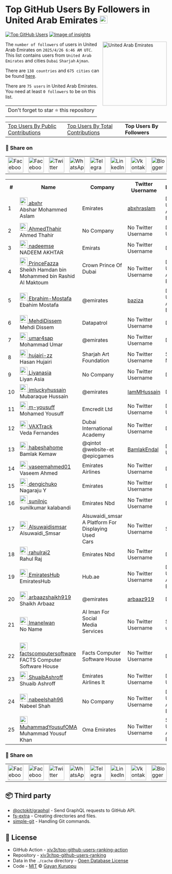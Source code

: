 # Top GitHub Users By Followers in United Arab Emirates [<img alt="Image of insights" src="https://github.com/gayanvoice/insights/blob/master/graph/373383893/small/week.png" height="24">](https://github.com/gayanvoice/insights/blob/master/readme/373383893/week.md)
[![Top GitHub Users](https://github.com/gayanvoice/top-github-users/actions/workflows/action.yml/badge.svg)](https://github.com/gayanvoice/top-github-users/actions/workflows/action.yml) [![Image of insights](https://github.com/gayanvoice/insights/blob/master/svg/373383893/badge.svg)](https://github.com/gayanvoice/insights/blob/master/readme/373383893/week.md)

<a href="https://gayanvoice.github.io/top-github-users/index.html">
	<img align="right" width="200" src="https://upload.wikimedia.org/wikipedia/commons/c/cb/Flag_of_the_United_Arab_Emirates.svg" alt="United Arab Emirates">
</a>

The `number of followers` of users in United Arab Emirates on `2025/4/26 6:46 AM UTC`. This list contains users from `United Arab Emirates` and cities `Dubai` `Sharjah` `Ajman`.

There are `138 countries` and `675 cities` can be found [here](https://github.com/xiv3r/top-github-users-ranking).

There are `75 users`  in United Arab Emirates. You need at least `0 followers` to be on this list.

<table>
	<tr>
		<td>
			Don't forget to star ⭐ this repository
		</td>
	</tr>
</table>

<table>
	<tr>
		<td>
			<a href="https://github.com/xiv3r/top-github-users-ranking/blob/main/markdown/public_contributions/united_arab_emirates.md">Top Users By Public Contributions</a>
		</td>
		<td>
			<a href="https://github.com/xiv3r/top-github-users-ranking/blob/main/markdown/total_contributions/united_arab_emirates.md">Top Users By Total Contributions</a>
		</td>
		<td>
			<strong>Top Users By Followers</strong>
		</td>
	</tr>
</table>

### 🚀 Share on

<table>
	<tr>
		<td>
			<a href="https://web.facebook.com/sharer.php?t=Top%20GitHub%20Users%20By%20Followers%20in%20United%20Arab%20Emirates&u=https://github.com/xiv3r/top-github-users-ranking/blob/main/markdown/followers/united_arab_emirates.md&_rdc=1&_rdr">
				<img src="https://github.com/gayanvoice/github-active-users-monitor/raw/master/public/images/icons/facebook.svg" height="48" width="48" alt="Facebook"/>
			</a>
		</td>
		<td>
			<a href="https://www.facebook.com/dialog/send?link=https://github.com/xiv3r/top-github-users-ranking/blob/main/markdown/followers/united_arab_emirates.md&app_id=291494419107518&redirect_uri=https://github.com/xiv3r/top-github-users-ranking/blob/main/markdown/followers/united_arab_emirates.md">
				<img src="https://github.com/gayanvoice/github-active-users-monitor/raw/master/public/images/icons/facebook_messenger.svg" height="48" width="48" alt="Facebook Messenger"/>
			</a>
		</td>
		<td>
			<a href="https://twitter.com/intent/tweet?text=Top%20GitHub%20Users%20By%20Followers%20in%20United%20Arab%20Emirates&url=https://github.com/xiv3r/top-github-users-ranking/blob/main/markdown/followers/united_arab_emirates.md">
				<img src="https://github.com/gayanvoice/github-active-users-monitor/raw/master/public/images/icons/twitter.svg" height="48" width="48" alt="Twitter"/>
			</a>
		</td>
		<td>
			<a href="https://web.whatsapp.com/send?text=Top%20GitHub%20Users%20By%20Followers%20in%20United%20Arab%20Emirates https://github.com/xiv3r/top-github-users-ranking/blob/main/markdown/followers/united_arab_emirates.md">
				<img src="https://github.com/gayanvoice/github-active-users-monitor/blob/master/public/images/icons/whatsapp.svg" height="48" width="48" alt="WhatsApp"/>
			</a>
		</td>
		<td>
			<a href="https://t.me/share/url?url=https://github.com/xiv3r/top-github-users-ranking/blob/main/markdown/followers/united_arab_emirates.md&text=Top%20GitHub%20Users%20By%20Followers%20in%20United%20Arab%20Emirates">
				<img src="https://github.com/gayanvoice/github-active-users-monitor/blob/master/public/images/icons/telegram.svg" height="48" width="48" alt="Telegram"/>
			</a>
		</td>
		<td>
			<a href="https://www.linkedin.com/shareArticle?title=Top%20GitHub%20Users%20By%20Followers%20in%20United%20Arab%20Emirates&url=https://github.com/xiv3r/top-github-users-ranking/blob/main/markdown/followers/united_arab_emirates.md">
				<img src="https://github.com/gayanvoice/github-active-users-monitor/blob/master/public/images/icons/linkedin.svg" height="48" width="48" alt="LinkedIn"/>
			</a>
		</td>
		<td>
			<a href="https://vk.com/share.php?url=https://github.com/xiv3r/top-github-users-ranking/blob/main/markdown/followers/united_arab_emirates.md">
				<img src="https://github.com/gayanvoice/github-active-users-monitor/blob/master/public/images/icons/vkontakte.svg" height="48" width="48" alt="Vkontakte"/>
			</a>
		</td>
		<td>
			<a href="https://www.blogger.com/blog-this.g?n=Most%20active%20github%20users%20based%20on%20number%20of%20followers%20by%20country&t=Top%20GitHub%20Users%20By%20Followers%20in%20United%20Arab%20Emirates&u=https://github.com/xiv3r/top-github-users-ranking/blob/main/markdown/followers/united_arab_emirates.md">
				<img src="https://github.com/gayanvoice/github-active-users-monitor/blob/master/public/images/icons/blogger.svg" height="48" width="48" alt="Blogger"/>
			</a>
		</td>
		<td>
			<a href="https://wordpress.com/wp-admin/press-this.php?u=https://github.com/xiv3r/top-github-users-ranking/blob/main/markdown/followers/united_arab_emirates.md&t=Top%20GitHub%20Users%20By%20Followers%20in%20United%20Arab%20Emirates&s=Most%20active%20github%20users%20based%20on%20number%20of%20followers%20by%20country&i=">
				<img src="https://github.com/gayanvoice/github-active-users-monitor/blob/master/public/images/icons/wordpress.svg" height="48" width="48" alt="Wordpress"/>
			</a>
		</td>
		<td>
			<a href="mailto:recipient name?cc=cc&bcc=bcc&subject=Top%20GitHub%20Users%20By%20Followers%20in%20United%20Arab%20Emirates&body=Most%20active%20github%20users%20based%20on%20number%20of%20followers%20by%20country-https://github.com/xiv3r/top-github-users-ranking/blob/main/markdown/followers/united_arab_emirates.md">
				<img src="https://github.com/gayanvoice/github-active-users-monitor/blob/master/public/images/icons/gmail.svg" height="48" width="48" alt="Email"/>
			</a>
		</td>
		<td>
			<a href="https://www.reddit.com/submit?title=Top%20GitHub%20Users%20By%20Followers%20in%20United%20Arab%20Emirates&url=https://github.com/xiv3r/top-github-users-ranking/blob/main/markdown/followers/united_arab_emirates.md">
				<img src="https://github.com/gayanvoice/github-active-users-monitor/blob/master/public/images/icons/reddit.svg" height="48" width="48" alt="Reddit"/>
			</a>
		</td>
	</tr>
</table>

<table>
	<tr>
		<th>#</th>
		<th>Name</th>
		<th>Company</th>
		<th>Twitter Username</th>
		<th>Location</th>
		<th>Followers</th>
	</tr>
	<tr>
		<td>1</td>
		<td>
			<a href="https://github.com/abxhr">
				<img src="https://avatars.githubusercontent.com/u/42249391?s=72&u=31495e21ef742a95a0b746144cb1fb0880139eb5&v=4" width="24" alt="Avatar of abxhr"> abxhr
			</a><br/>
			Abshar Mohammed Aslam
		</td>
		<td>Emirates </td>
		<td><a href="https://twitter.com/abxhraslam">abxhraslam</a></td>
		<td>Dubai, United Arab Emirates</td>
		<td>404</td>
	</tr>
	<tr>
		<td>2</td>
		<td>
			<a href="https://github.com/AhmedThahir">
				<img src="https://avatars.githubusercontent.com/u/94914628?s=72&u=0a55766c4929ac7a2cfb1edd6d71edbca39432ca&v=4" width="24" alt="Avatar of AhmedThahir"> AhmedThahir
			</a><br/>
			Ahmed Thahir
		</td>
		<td>No Company</td>
		<td>No Twitter Username</td>
		<td>Dubai, UAE</td>
		<td>44</td>
	</tr>
	<tr>
		<td>3</td>
		<td>
			<a href="https://github.com/nadeemse">
				<img src="https://avatars.githubusercontent.com/u/5379617?s=72&u=7d29cfc38f7ed2fb658c7f1e47f3ded2834a96a4&v=4" width="24" alt="Avatar of nadeemse"> nadeemse
			</a><br/>
			NADEEM AKHTAR
		</td>
		<td>Emirats </td>
		<td>No Twitter Username</td>
		<td>Dubai</td>
		<td>22</td>
	</tr>
	<tr>
		<td>4</td>
		<td>
			<a href="https://github.com/PrinceFazza">
				<img src="https://avatars.githubusercontent.com/u/94594248?s=72&v=4" width="24" alt="Avatar of PrinceFazza"> PrinceFazza
			</a><br/>
			Sheikh Hamdan bin Mohammed bin Rashid Al Maktoum
		</td>
		<td>Crown Prince Of Dubai<br/><br/></td>
		<td>No Twitter Username</td>
		<td>Dubai, United Arab Emirates</td>
		<td>19</td>
	</tr>
	<tr>
		<td>5</td>
		<td>
			<a href="https://github.com/Ebrahim-Mostafa">
				<img src="https://avatars.githubusercontent.com/u/57369953?s=72&u=328b2c7669511e08745f00c93ed496c1f9e4150c&v=4" width="24" alt="Avatar of Ebrahim-Mostafa"> Ebrahim-Mostafa
			</a><br/>
			Ebahim Mostafa
		</td>
		<td>@emirates </td>
		<td><a href="https://twitter.com/baziza">baziza</a></td>
		<td>Dubai United Arab Emirates</td>
		<td>14</td>
	</tr>
	<tr>
		<td>6</td>
		<td>
			<a href="https://github.com/MehdiDissem">
				<img src="https://avatars.githubusercontent.com/u/50797767?s=72&u=99a2d310d71326f79cf447698cd191b4804fcc22&v=4" width="24" alt="Avatar of MehdiDissem"> MehdiDissem
			</a><br/>
			Mehdi Dissem
		</td>
		<td>Datapatrol </td>
		<td>No Twitter Username</td>
		<td>Dubai</td>
		<td>13</td>
	</tr>
	<tr>
		<td>7</td>
		<td>
			<a href="https://github.com/umar4sap">
				<img src="https://avatars.githubusercontent.com/u/10072811?s=72&u=a738b24a09ae40b7d5efdffd912e8cb56afe6cd6&v=4" width="24" alt="Avatar of umar4sap"> umar4sap
			</a><br/>
			Mohammad Umar
		</td>
		<td>@emirates </td>
		<td>No Twitter Username</td>
		<td>Dubai</td>
		<td>9</td>
	</tr>
	<tr>
		<td>8</td>
		<td>
			<a href="https://github.com/hujairi-zz">
				<img src="https://avatars.githubusercontent.com/u/6237159?s=72&v=4" width="24" alt="Avatar of hujairi-zz"> hujairi-zz
			</a><br/>
			Hasan Hujairi
		</td>
		<td>Sharjah Art Foundation </td>
		<td>No Twitter Username</td>
		<td>Sharjah / Manama</td>
		<td>7</td>
	</tr>
	<tr>
		<td>9</td>
		<td>
			<a href="https://github.com/Liyanasia">
				<img src="https://avatars.githubusercontent.com/u/120124514?s=72&v=4" width="24" alt="Avatar of Liyanasia"> Liyanasia
			</a><br/>
			Liyan Asia
		</td>
		<td>No Company</td>
		<td>No Twitter Username</td>
		<td>Dubai</td>
		<td>4</td>
	</tr>
	<tr>
		<td>10</td>
		<td>
			<a href="https://github.com/imluckyhussain">
				<img src="https://avatars.githubusercontent.com/u/17722529?s=72&u=d5d192a210de9c0ee3b5eef1810f3e321129d210&v=4" width="24" alt="Avatar of imluckyhussain"> imluckyhussain
			</a><br/>
			Mubaraque Hussain
		</td>
		<td>@emirates </td>
		<td><a href="https://twitter.com/IamMHussain">IamMHussain</a></td>
		<td>Dubai</td>
		<td>3</td>
	</tr>
	<tr>
		<td>11</td>
		<td>
			<a href="https://github.com/m-yousuff">
				<img src="https://avatars.githubusercontent.com/u/109786248?s=72&u=f1470fd372619e37f9ecaa46aa9c03e068602ae1&v=4" width="24" alt="Avatar of m-yousuff"> m-yousuff
			</a><br/>
			Mohamed Yousuff
		</td>
		<td>Emcredit Ltd </td>
		<td>No Twitter Username</td>
		<td>Dubai, UAE</td>
		<td>3</td>
	</tr>
	<tr>
		<td>12</td>
		<td>
			<a href="https://github.com/VAXTrack">
				<img src="https://avatars.githubusercontent.com/u/131601003?s=72&u=631c6154db42cf774c99c2e417169da6000af88c&v=4" width="24" alt="Avatar of VAXTrack"> VAXTrack
			</a><br/>
			Veda Fernandes
		</td>
		<td>Dubai International Academy </td>
		<td>No Twitter Username</td>
		<td>Dubai</td>
		<td>3</td>
	</tr>
	<tr>
		<td>13</td>
		<td>
			<a href="https://github.com/habeshahome">
				<img src="https://avatars.githubusercontent.com/u/21142494?s=72&u=30a9e41a6b4120f358afb6d8e8749a59e24ab6ef&v=4" width="24" alt="Avatar of habeshahome"> habeshahome
			</a><br/>
			Bamlak Kemaw
		</td>
		<td>@qintot @website-et @epicgames <br/></td>
		<td><a href="https://twitter.com/BamlakEndal">BamlakEndal</a></td>
		<td>Dubai, UAE</td>
		<td>2</td>
	</tr>
	<tr>
		<td>14</td>
		<td>
			<a href="https://github.com/vaseemahmed01">
				<img src="https://avatars.githubusercontent.com/u/6498283?s=72&u=dc26c977c229b63e5f83f315b934992602e93c47&v=4" width="24" alt="Avatar of vaseemahmed01"> vaseemahmed01
			</a><br/>
			Vaseem Ahmed
		</td>
		<td>Emirates Airlines </td>
		<td>No Twitter Username</td>
		<td>Dubai</td>
		<td>2</td>
	</tr>
	<tr>
		<td>15</td>
		<td>
			<a href="https://github.com/dengichuko">
				<img src="https://avatars.githubusercontent.com/u/30878609?s=72&u=a9be069f6f17872f17851376b5e570b70c493f0e&v=4" width="24" alt="Avatar of dengichuko"> dengichuko
			</a><br/>
			Nagaraju Y
		</td>
		<td>Emirates </td>
		<td>No Twitter Username</td>
		<td>Dubai</td>
		<td>1</td>
	</tr>
	<tr>
		<td>16</td>
		<td>
			<a href="https://github.com/sunilnjc">
				<img src="https://avatars.githubusercontent.com/u/51849589?s=72&v=4" width="24" alt="Avatar of sunilnjc"> sunilnjc
			</a><br/>
			sunilkumar kalabandi
		</td>
		<td>Emirates Nbd </td>
		<td>No Twitter Username</td>
		<td>Dubai</td>
		<td>1</td>
	</tr>
	<tr>
		<td>17</td>
		<td>
			<a href="https://github.com/Alsuwaidismsar">
				<img src="https://avatars.githubusercontent.com/u/198424369?s=72&u=682e18e66c39795432c51bc78fb5bdfc9c4b2fb4&v=4" width="24" alt="Avatar of Alsuwaidismsar"> Alsuwaidismsar
			</a><br/>
			Alsuwaidi_Smsar
		</td>
		<td>Alsuwaidi_smsar A Platform For<br/>Displaying<br/>Used<br/>Cars<br/></td>
		<td>No Twitter Username</td>
		<td>Sharjah</td>
		<td>1</td>
	</tr>
	<tr>
		<td>18</td>
		<td>
			<a href="https://github.com/rahulraj2">
				<img src="https://avatars.githubusercontent.com/u/40715480?s=72&u=92f52191c12ba06dab800c6db2a213dcafcbab1e&v=4" width="24" alt="Avatar of rahulraj2"> rahulraj2
			</a><br/>
			Rahul Raj
		</td>
		<td>Emirates Nbd </td>
		<td>No Twitter Username</td>
		<td>Dubai</td>
		<td>1</td>
	</tr>
	<tr>
		<td>19</td>
		<td>
			<a href="https://github.com/EmiratesHub">
				<img src="https://avatars.githubusercontent.com/u/1285237?s=72&v=4" width="24" alt="Avatar of EmiratesHub"> EmiratesHub
			</a><br/>
			EmiratesHub
		</td>
		<td>Hub.ae </td>
		<td>No Twitter Username</td>
		<td>Dubai, United Arab Emirates</td>
		<td>1</td>
	</tr>
	<tr>
		<td>20</td>
		<td>
			<a href="https://github.com/arbaazshaikh919">
				<img src="https://avatars.githubusercontent.com/u/10862593?s=72&u=e26394032320eeb081481c4d809e1a05f740a37a&v=4" width="24" alt="Avatar of arbaazshaikh919"> arbaazshaikh919
			</a><br/>
			Shaikh Arbaaz
		</td>
		<td>@emirates </td>
		<td><a href="https://twitter.com/arbaaz919">arbaaz919</a></td>
		<td>Dubai</td>
		<td>1</td>
	</tr>
	<tr>
		<td>21</td>
		<td>
			<a href="https://github.com/Imanelwan">
				<img src="https://avatars.githubusercontent.com/u/82947426?s=72&v=4" width="24" alt="Avatar of Imanelwan"> Imanelwan
			</a><br/>
			No Name
		</td>
		<td>Al Iman For Social<br/>Media<br/>Services<br/><br/></td>
		<td>No Twitter Username</td>
		<td>Sharjah uae </td>
		<td>1</td>
	</tr>
	<tr>
		<td>22</td>
		<td>
			<a href="https://github.com/factscomputersoftware">
				<img src="https://avatars.githubusercontent.com/u/17669270?s=72&u=c33259a352b9098d8fa19fcf09cc85cebba01dfd&v=4" width="24" alt="Avatar of factscomputersoftware"> factscomputersoftware
			</a><br/>
			FACTS Computer Software House
		</td>
		<td>Facts Computer Software House<br/></td>
		<td>No Twitter Username</td>
		<td>Dubai</td>
		<td>1</td>
	</tr>
	<tr>
		<td>23</td>
		<td>
			<a href="https://github.com/ShuaibAshroff">
				<img src="https://avatars.githubusercontent.com/u/34267820?s=72&u=1d69e910fe86fddda26f55c5ce5f2960a063bddc&v=4" width="24" alt="Avatar of ShuaibAshroff"> ShuaibAshroff
			</a><br/>
			Shuaib Ashroff
		</td>
		<td>Emirates Airlines It </td>
		<td>No Twitter Username</td>
		<td>Dubai - UAE</td>
		<td>1</td>
	</tr>
	<tr>
		<td>24</td>
		<td>
			<a href="https://github.com/nabeelshah96">
				<img src="https://avatars.githubusercontent.com/u/21284713?s=72&u=dc86b3932148950c809c5a21b361073bd1947b01&v=4" width="24" alt="Avatar of nabeelshah96"> nabeelshah96
			</a><br/>
			Nabeel Shah
		</td>
		<td>No Company</td>
		<td>No Twitter Username</td>
		<td>Dubai, United Arab Emirates</td>
		<td>1</td>
	</tr>
	<tr>
		<td>25</td>
		<td>
			<a href="https://github.com/MuhammadYousufOMA">
				<img src="https://avatars.githubusercontent.com/u/114984926?s=72&u=ae63a8f1a168f529cf1cacbc82410b46d487ccd3&v=4" width="24" alt="Avatar of MuhammadYousufOMA"> MuhammadYousufOMA
			</a><br/>
			Muhammad Yousuf Khan
		</td>
		<td>Oma Emirates </td>
		<td>No Twitter Username</td>
		<td>Sharjah, United Arab Emirates</td>
		<td>1</td>
	</tr>
</table>

### 🚀 Share on

<table>
	<tr>
		<td>
			<a href="https://web.facebook.com/sharer.php?t=Top%20GitHub%20Users%20By%20Followers%20in%20United%20Arab%20Emirates&u=https://github.com/xiv3r/top-github-users-ranking/blob/main/markdown/followers/united_arab_emirates.md&_rdc=1&_rdr">
				<img src="https://github.com/gayanvoice/github-active-users-monitor/raw/master/public/images/icons/facebook.svg" height="48" width="48" alt="Facebook"/>
			</a>
		</td>
		<td>
			<a href="https://www.facebook.com/dialog/send?link=https://github.com/xiv3r/top-github-users-ranking/blob/main/markdown/followers/united_arab_emirates.md&app_id=291494419107518&redirect_uri=https://github.com/xiv3r/top-github-users-ranking/blob/main/markdown/followers/united_arab_emirates.md">
				<img src="https://github.com/gayanvoice/github-active-users-monitor/raw/master/public/images/icons/facebook_messenger.svg" height="48" width="48" alt="Facebook Messenger"/>
			</a>
		</td>
		<td>
			<a href="https://twitter.com/intent/tweet?text=Top%20GitHub%20Users%20By%20Followers%20in%20United%20Arab%20Emirates&url=https://github.com/xiv3r/top-github-users-ranking/blob/main/markdown/followers/united_arab_emirates.md">
				<img src="https://github.com/gayanvoice/github-active-users-monitor/raw/master/public/images/icons/twitter.svg" height="48" width="48" alt="Twitter"/>
			</a>
		</td>
		<td>
			<a href="https://web.whatsapp.com/send?text=Top%20GitHub%20Users%20By%20Followers%20in%20United%20Arab%20Emirates https://github.com/xiv3r/top-github-users-ranking/blob/main/markdown/followers/united_arab_emirates.md">
				<img src="https://github.com/gayanvoice/github-active-users-monitor/blob/master/public/images/icons/whatsapp.svg" height="48" width="48" alt="WhatsApp"/>
			</a>
		</td>
		<td>
			<a href="https://t.me/share/url?url=https://github.com/xiv3r/top-github-users-ranking/blob/main/markdown/followers/united_arab_emirates.md&text=Top%20GitHub%20Users%20By%20Followers%20in%20United%20Arab%20Emirates">
				<img src="https://github.com/gayanvoice/github-active-users-monitor/blob/master/public/images/icons/telegram.svg" height="48" width="48" alt="Telegram"/>
			</a>
		</td>
		<td>
			<a href="https://www.linkedin.com/shareArticle?title=Top%20GitHub%20Users%20By%20Followers%20in%20United%20Arab%20Emirates&url=https://github.com/xiv3r/top-github-users-ranking/blob/main/markdown/followers/united_arab_emirates.md">
				<img src="https://github.com/gayanvoice/github-active-users-monitor/blob/master/public/images/icons/linkedin.svg" height="48" width="48" alt="LinkedIn"/>
			</a>
		</td>
		<td>
			<a href="https://vk.com/share.php?url=https://github.com/xiv3r/top-github-users-ranking/blob/main/markdown/followers/united_arab_emirates.md">
				<img src="https://github.com/gayanvoice/github-active-users-monitor/blob/master/public/images/icons/vkontakte.svg" height="48" width="48" alt="Vkontakte"/>
			</a>
		</td>
		<td>
			<a href="https://www.blogger.com/blog-this.g?n=List%20of%20most%20active%20github%20users%20based%20on%20number%20of%20followers%20by%20country&t=Top%20GitHub%20Users%20By%20Followers%20in%20United%20Arab%20Emirates&u=https://github.com/xiv3r/top-github-users-ranking/blob/main/markdown/followers/united_arab_emirates.md">
				<img src="https://github.com/gayanvoice/github-active-users-monitor/blob/master/public/images/icons/blogger.svg" height="48" width="48" alt="Blogger"/>
			</a>
		</td>
		<td>
			<a href="https://wordpress.com/wp-admin/press-this.php?u=https://github.com/xiv3r/top-github-users-ranking/blob/main/markdown/followers/united_arab_emirates.md&t=Top%20GitHub%20Users%20By%20Followers%20in%20United%20Arab%20Emirates&s=List%20of%20most%20active%20github%20users%20based%20on%20number%20of%20followers%20by%20country&i=">
				<img src="https://github.com/gayanvoice/github-active-users-monitor/blob/master/public/images/icons/wordpress.svg" height="48" width="48" alt="Wordpress"/>
			</a>
		</td>
		<td>
			<a href="mailto:recipient name?cc=cc&bcc=bcc&subject=Top%20GitHub%20Users%20By%20Followers%20in%20United%20Arab%20Emirates&body=List%20of%20most%20active%20github%20users%20based%20on%20number%20of%20followers%20by%20country-https://github.com/xiv3r/top-github-users-ranking/blob/main/markdown/followers/united_arab_emirates.md">
				<img src="https://github.com/gayanvoice/github-active-users-monitor/blob/master/public/images/icons/gmail.svg" height="48" width="48" alt="Email"/>
			</a>
		</td>
		<td>
			<a href="https://www.reddit.com/submit?title=Top%20GitHub%20Users%20By%20Followers%20in%20United%20Arab%20Emirates&url=https://github.com/xiv3r/top-github-users-ranking/blob/main/markdown/followers/united_arab_emirates.md">
				<img src="https://github.com/gayanvoice/github-active-users-monitor/blob/master/public/images/icons/reddit.svg" height="48" width="48" alt="Reddit"/>
			</a>
		</td>
	</tr>
</table>

## 📦 Third party

- [@octokit/graphql](https://www.npmjs.com/package/@octokit/graphql) - Send GraphQL requests to GitHub API.
- [fs-extra](https://www.npmjs.com/package/fs-extra) - Creating directories and files.
- [simple-git](https://www.npmjs.com/package/simple-git) - Handling Git commands.
## 📄 License

- GitHub Action - [xiv3r/top-github-users-ranking-action](https://github.com/xiv3r/top-github-users-ranking-action)
- Repository - [xiv3r/top-github-users-ranking](https://github.com/xiv3r/top-github-users-ranking)
- Data in the `./cache` directory - [Open Database License](https://opendatacommons.org/licenses/odbl/1-0/)
- Code - [MIT](./LICENSE) © [Gayan Kuruppu](https://github.com/gayanvoice)
